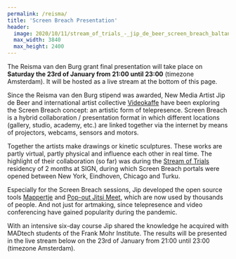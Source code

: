 ```yaml
---
permalink: /reisma/
title: 'Screen Breach Presentation'
header:
  image: 2020/10/11/stream_of_trials_-_jip_de_beer_screen_breach_baltan_test.jpg
  max_width: 3840
  max_height: 2400
---
```


The Reisma van den Burg grant final presentation will take place on **Saturday the 23rd of January from 21:00 until 23:00** (timezone Amsterdam). It will be hosted as a live stream at the bottom of this page.

Since the Reisma van den Burg stipend was awarded, New Media Artist Jip de Beer and international artist collective [Videokaffe](http://www.videokaffe.com) have been exploring the Screen Breach concept: an artistic form of telepresence. Screen Breach is a hybrid collaboration / presentation format in which different locations (gallery, studio, academy, etc.) are linked together via the internet by means of projectors, webcams, sensors and motors.

Together the artists make drawings or kinetic sculptures. These works are partly virtual, partly physical and influence each other in real time. The highlight of their collaboration (so far) was during the [Stream of Trials](../stream-of-trials/) residency of 2 months at SIGN, during which Screen Breach portals were opened between New York, Eindhoven, Chicago and Turku.

Especially for the Screen Breach sessions, Jip developed the open source tools [Mappertje](https://mappertje.debeer.it) and [Pop-out Jitsi Meet](https://jitsipop.tk/), which are now used by thousands of people. And not just for artmaking, since telepresence and video conferencing have gained popularity during the pandemic. 

With an intensive six-day course Jip shared the knowledge he acquired with MADtech students of the Frank Mohr Institute. The results will be presented in the live stream below on the 23rd of January from 21:00 until 23:00 (timezone Amsterdam).

<div id="twitch-embed" class="responsive-video-container" style="height:calc(100vh - 48px);"></div>
<script src="https://embed.twitch.tv/embed/v1.js"></script>
<script type="text/javascript">
  new Twitch.Embed("twitch-embed", {
    width: "100%",
    height: "100%",
    channel: "jipdebeer"
  });
</script>

<a id="fullscreen-button" class="pagination--pager" href="#" style="display:none;background-color:transparent;padding-left:0;padding-right:0;width:100%; margin-bottom:1em;">Open Stream & Chat in Full Screen</a>
<script>
if(document.fullscreenEnabled || document.webkitFullscreenEnabled){
  var button = document.getElementById("fullscreen-button");
  var twitch = document.querySelector("#twitch-embed iframe");
  button.style.display = "block";
  button.addEventListener(
    "click",
    function (event) {
      event.preventDefault();
      if (document.fullscreenElement) {
        document.exitFullscreen();
      } else if (document.webkitFullscreenElement){
        document.webkitExitFullscreen();
      } else if (twitch.requestFullscreen){
        twitch.requestFullscreen();
      } else if (twitch.webkitRequestFullscreen){
        twitch.webkitRequestFullscreen();
      }
    },
    false
  );
}
</script>
